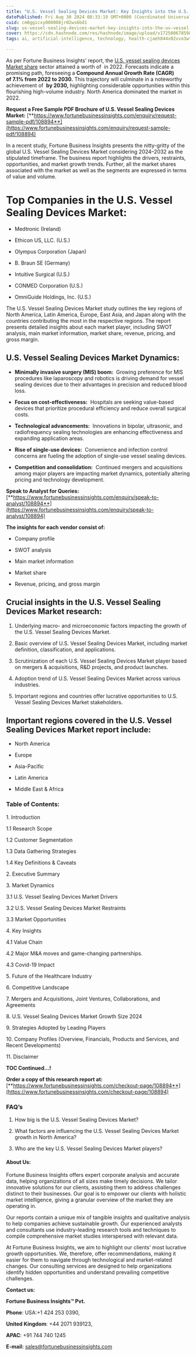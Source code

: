 ```yaml
---
title: "U.S. Vessel Sealing Devices Market: Key Insights into the U.S. Vessel Sealing Devices Market"
datePublished: Fri Aug 30 2024 08:33:19 GMT+0000 (Coordinated Universal Time)
cuid: cm0ggicxy000008jr02ws6bd1
slug: us-vessel-sealing-devices-market-key-insights-into-the-us-vessel-sealing-devices-market
cover: https://cdn.hashnode.com/res/hashnode/image/upload/v1725006785989/29b0ec77-3c16-4dcd-8400-b248896f70aa.png
tags: ai, artificial-intelligence, technology, health-cjaeh844x02vvo3wtj5r2s75q, healthcare

---
```


As per Fortune Business Insights’ report, the [U.S. vessel sealing devices Market share](https://www.fortunebusinessinsights.com/u-s-vessel-sealing-devices-market-108894) sector attained a worth of  in 2022. Forecasts indicate a promising path, foreseeing a **Compound Annual Growth Rate (CAGR) of 7.1% from 2022 to 2030.** This trajectory will culminate in a noteworthy achievement of  **by 2030,** highlighting considerable opportunities within this flourishing high-volume industry. North America dominated the market in 2022.

**Request a Free Sample PDF Brochure of U.S. Vessel Sealing Devices Market:** [**https://www.fortunebusinessinsights.com/enquiry/request-sample-pdf/108894**](https://www.fortunebusinessinsights.com/enquiry/request-sample-pdf/108894)

In a recent study, Fortune Business Insights presents the nitty-gritty of the global U.S. Vessel Sealing Devices Market considering 2024–2032 as the stipulated timeframe. The business report highlights the drivers, restraints, opportunities, and market growth trends. Further, all the market shares associated with the market as well as the segments are expressed in terms of value and volume.

# **Top Companies in the U.S. Vessel Sealing Devices Market:**

* Medtronic (Ireland)
    
* Ethicon US, LLC. (U.S.)
    
* Olympus Corporation (Japan)
    
* B. Braun SE (Germany)
    
* Intuitive Surgical (U.S.)
    
* CONMED Corporation (U.S.)
    
* OmniGuide Holdings, Inc. (U.S.)
    

The U.S. Vessel Sealing Devices Market study outlines the key regions of North America, Latin America, Europe, East Asia, and Japan along with the countries contributing the most in the respective regions. The report presents detailed insights about each market player, including SWOT analysis, main market information, market share, revenue, pricing, and gross margin.

## U.S. Vessel Sealing Devices Market **Dynamics**:

* **Minimally invasive surgery (MIS) boom:**  Growing preference for MIS procedures like laparoscopy and robotics is driving demand for vessel sealing devices due to their advantages in precision and reduced blood loss.
    
* **Focus on cost-effectiveness:**  Hospitals are seeking value-based devices that prioritize procedural efficiency and reduce overall surgical costs.
    
* **Technological advancements:**  Innovations in bipolar, ultrasonic, and radiofrequency sealing technologies are enhancing effectiveness and expanding application areas.
    
* **Rise of single-use devices:**  Convenience and infection control concerns are fueling the adoption of single-use vessel sealing devices.
    
* **Competition and consolidation:**  Continued mergers and acquisitions among major players are impacting market dynamics, potentially altering pricing and technology development.
    

**Speak to Analyst for Queries:** [**https://www.fortunebusinessinsights.com/enquiry/speak-to-analyst/108894**](https://www.fortunebusinessinsights.com/enquiry/speak-to-analyst/108894)

**The insights for each vendor consist of:**

* Company profile
    
* SWOT analysis
    
* Main market information
    
* Market share
    
* Revenue, pricing, and gross margin
    

## **Crucial insights in the U.S. Vessel Sealing Devices Market research:**

1. Underlying macro- and microeconomic factors impacting the growth of the U.S. Vessel Sealing Devices Market.
    
2. Basic overview of U.S. Vessel Sealing Devices Market, including market definition, classification, and applications.
    
3. Scrutinization of each U.S. Vessel Sealing Devices Market player based on mergers & acquisitions, R&D projects, and product launches.
    
4. Adoption trend of U.S. Vessel Sealing Devices Market across various industries.
    
5. Important regions and countries offer lucrative opportunities to U.S. Vessel Sealing Devices Market stakeholders.
    

## **Important regions covered in the U.S. Vessel Sealing Devices Market report include:**

* North America
    
* Europe
    
* Asia-Pacific
    
* Latin America
    
* Middle East & Africa
    

### **Table of Contents:**

1\. Introduction

1.1 Research Scope

1.2 Customer Segmentation

1.3 Data Gathering Strategies

1.4 Key Definitions & Caveats

2\. Executive Summary

3\. Market Dynamics

3.1 U.S. Vessel Sealing Devices Market Drivers

3.2 U.S. Vessel Sealing Devices Market Restraints

3.3 Market Opportunities

4\. Key Insights

4.1 Value Chain

4.2 Major M&A moves and game-changing partnerships.

4.3 Covid-19 Impact

5\. Future of the Healthcare Industry

6\. Competitive Landscape

7\. Mergers and Acquisitions, Joint Ventures, Collaborations, and Agreements

8\. U.S. Vessel Sealing Devices Market Growth Size 2024

9\. Strategies Adopted by Leading Players

10\. Company Profiles (Overview, Financials, Products and Services, and Recent Developments)

11\. Disclaimer

**TOC Continued…!**

**Order a copy of this research report at:** [**https://www.fortunebusinessinsights.com/checkout-page/108894**](https://www.fortunebusinessinsights.com/checkout-page/108894)

### **FAQ’s**

1. How big is the U.S. Vessel Sealing Devices Market?
    
2. What factors are influencing the U.S. Vessel Sealing Devices Market growth in North America?
    
3. Who are the key U.S. Vessel Sealing Devices Market players?
    

#### **About Us:**

Fortune Business Insights offers expert corporate analysis and accurate data, helping organizations of all sizes make timely decisions. We tailor innovative solutions for our clients, assisting them to address challenges distinct to their businesses. Our goal is to empower our clients with holistic market intelligence, giving a granular overview of the market they are operating in.

Our reports contain a unique mix of tangible insights and qualitative analysis to help companies achieve sustainable growth. Our experienced analysts and consultants use industry-leading research tools and techniques to compile comprehensive market studies interspersed with relevant data.

At Fortune Business Insights, we aim to highlight our clients' most lucrative growth opportunities. We, therefore, offer recommendations, making it easier for them to navigate through technological and market-related changes. Our consulting services are designed to help organizations identify hidden opportunities and understand prevailing competitive challenges.

**Contact us:**

**Fortune Business Insights™ Pvt.**

**Phone**: USA:+1 424 253 0390,

**United Kingdom**: +44 2071 939123,

**APAC**: +91 744 740 1245

**E-mail:** [sales@fortunebusinessinsights.com](mailto:sales@fortunebusinessinsights.com)